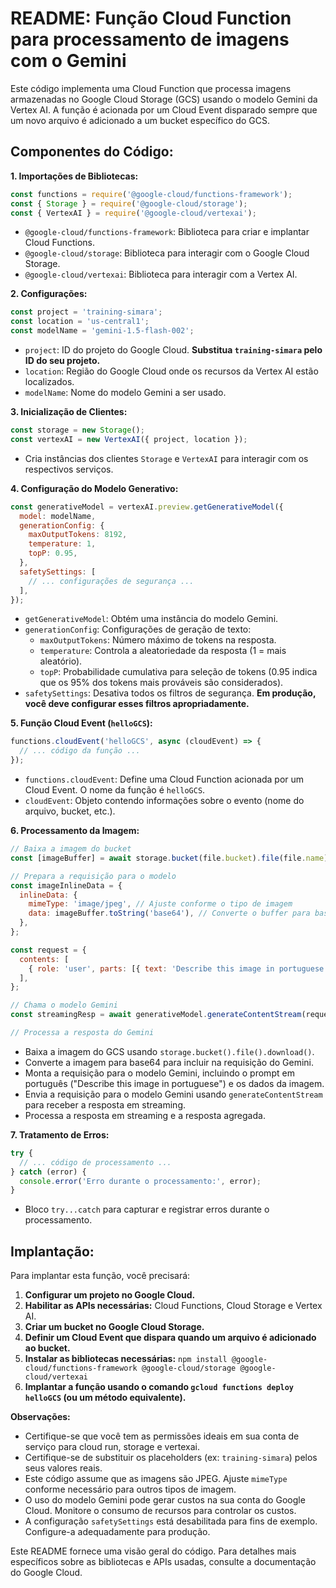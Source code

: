 # README: Função Cloud Function para processamento de imagens com o Gemini

Este código implementa uma Cloud Function que processa imagens armazenadas no Google Cloud Storage (GCS) usando o modelo Gemini da Vertex AI.  A função é acionada por um Cloud Event disparado sempre que um novo arquivo é adicionado a um bucket específico do GCS.

##  Componentes do Código:

**1. Importações de Bibliotecas:**

```javascript
const functions = require('@google-cloud/functions-framework');
const { Storage } = require('@google-cloud/storage');
const { VertexAI } = require('@google-cloud/vertexai');
```

* `@google-cloud/functions-framework`: Biblioteca para criar e implantar Cloud Functions.
* `@google-cloud/storage`: Biblioteca para interagir com o Google Cloud Storage.
* `@google-cloud/vertexai`: Biblioteca para interagir com a Vertex AI.


**2. Configurações:**

```javascript
const project = 'training-simara';
const location = 'us-central1';
const modelName = 'gemini-1.5-flash-002';
```

* `project`: ID do projeto do Google Cloud.  **Substitua `training-simara` pelo ID do seu projeto.**
* `location`: Região do Google Cloud onde os recursos da Vertex AI estão localizados.
* `modelName`: Nome do modelo Gemini a ser usado.


**3. Inicialização de Clientes:**

```javascript
const storage = new Storage();
const vertexAI = new VertexAI({ project, location });
```

* Cria instâncias dos clientes `Storage` e `VertexAI` para interagir com os respectivos serviços.


**4. Configuração do Modelo Generativo:**

```javascript
const generativeModel = vertexAI.preview.getGenerativeModel({
  model: modelName,
  generationConfig: {
    maxOutputTokens: 8192,
    temperature: 1,
    topP: 0.95,
  },
  safetySettings: [
    // ... configurações de segurança ...
  ],
});
```

* `getGenerativeModel`: Obtém uma instância do modelo Gemini.
* `generationConfig`: Configurações de geração de texto:
    * `maxOutputTokens`: Número máximo de tokens na resposta.
    * `temperature`: Controla a aleatoriedade da resposta (1 = mais aleatório).
    * `topP`:  Probabilidade cumulativa para seleção de tokens (0.95 indica que os 95% dos tokens mais prováveis são considerados).
* `safetySettings`: Desativa todos os filtros de segurança. **Em produção, você deve configurar esses filtros apropriadamente.**


**5. Função Cloud Event (`helloGCS`):**

```javascript
functions.cloudEvent('helloGCS', async (cloudEvent) => {
  // ... código da função ...
});
```

* `functions.cloudEvent`: Define uma Cloud Function acionada por um Cloud Event.  O nome da função é `helloGCS`.
* `cloudEvent`: Objeto contendo informações sobre o evento (nome do arquivo, bucket, etc.).

**6. Processamento da Imagem:**

```javascript
// Baixa a imagem do bucket
const [imageBuffer] = await storage.bucket(file.bucket).file(file.name).download();

// Prepara a requisição para o modelo
const imageInlineData = {
  inlineData: {
    mimeType: 'image/jpeg', // Ajuste conforme o tipo de imagem
    data: imageBuffer.toString('base64'), // Converte o buffer para base64
  },
};

const request = {
  contents: [
    { role: 'user', parts: [{ text: 'Describe this image in portuguese' }, imageInlineData] },
  ],
};

// Chama o modelo Gemini
const streamingResp = await generativeModel.generateContentStream(request);

// Processa a resposta do Gemini
```

* Baixa a imagem do GCS usando `storage.bucket().file().download()`.
* Converte a imagem para base64 para incluir na requisição do Gemini.
* Monta a requisição para o modelo Gemini, incluindo o prompt em português ("Describe this image in portuguese") e os dados da imagem.
* Envia a requisição para o modelo Gemini usando `generateContentStream` para receber a resposta em streaming.
* Processa a resposta em streaming e a resposta agregada.


**7. Tratamento de Erros:**

```javascript
try {
  // ... código de processamento ...
} catch (error) {
  console.error('Erro durante o processamento:', error);
}
```

* Bloco `try...catch` para capturar e registrar erros durante o processamento.


## Implantação:

Para implantar esta função, você precisará:

1.  **Configurar um projeto no Google Cloud.**
2.  **Habilitar as APIs necessárias:** Cloud Functions, Cloud Storage e Vertex AI.
3.  **Criar um bucket no Google Cloud Storage.**
4.  **Definir um Cloud Event que dispara quando um arquivo é adicionado ao bucket.**
5.  **Instalar as bibliotecas necessárias:** `npm install @google-cloud/functions-framework @google-cloud/storage @google-cloud/vertexai`
6.  **Implantar a função usando o comando `gcloud functions deploy helloGCS` (ou um método equivalente).**


**Observações:**

* Certifique-se que você tem as permissões ideais em sua conta de serviço para cloud run, storage e vertexai.
* Certifique-se de substituir os placeholders (ex: `training-simara`) pelos seus valores reais.
* Este código assume que as imagens são JPEG.  Ajuste `mimeType` conforme necessário para outros tipos de imagem.
* O uso do modelo Gemini pode gerar custos na sua conta do Google Cloud. Monitore o consumo de recursos para controlar os custos.
* A configuração `safetySettings` está desabilitada para fins de exemplo.  Configure-a adequadamente para produção.

Este README fornece uma visão geral do código.  Para detalhes mais específicos sobre as bibliotecas e APIs usadas, consulte a documentação do Google Cloud.